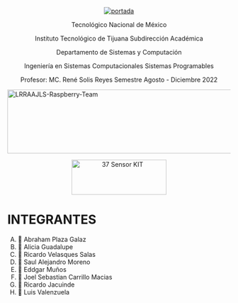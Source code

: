 <p align="center">
<a href="https://ibb.co/kSrrPcM"><img src="https://i.ibb.co/LZqqspv/portada.png" alt="portada" border="0"></a>
</p>

<p align="center">
Tecnológico Nacional de México
</p>


<p align="center">
Instituto Tecnológico de Tijuana
Subdirección Académica
</p>

<p align="center">
Departamento de Sistemas y Computación
</p>

<p align="center">
Ingeniería en Sistemas Computacionales
Sistemas Programables
</p>

<p align="center">
Profesor: MC. René Solis Reyes
Semestre Agosto - Diciembre 2022 
</p>


<a href="https://cooltext.com"><img src="https://images.cooltext.com/5626291.png" width="946" height="144" alt="LRRAAJLS-Raspberry-Team" /></a>
<p align="center">
<a href="https://cooltext.com"><img src="https://images.cooltext.com/5626293.png" width="214" height="79" alt="37 Sensor KIT" /></a>
</p>
<h1> INTEGRANTES </h1>
<ol type = "A">
<li> 📝 Abraham Plaza Galaz </li>
<li> 📝 Alicia Guadalupe </li>
<li> 📝 Ricardo Velasques Salas </li>
<li> 📝 Saul Alejandro Moreno </li>
<li> 📝 Eddgar Muños </li>
<li> 📝 Joel Sebastian Carrillo Macias </li>
<li> 📝 Ricardo Jacuinde </li>
<li> 📝 Luis Valenzuela </li>
</ol>
